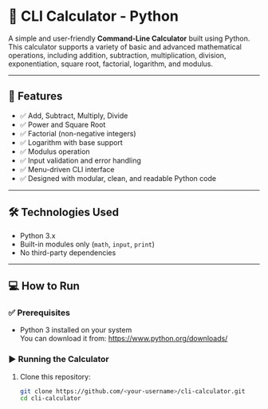 # 🧮 CLI Calculator - Python

A simple and user-friendly **Command-Line Calculator** built using Python. This calculator supports a variety of basic and advanced mathematical operations, including addition, subtraction, multiplication, division, exponentiation, square root, factorial, logarithm, and modulus.

---

## 🚀 Features

- ✅ Add, Subtract, Multiply, Divide
- ✅ Power and Square Root
- ✅ Factorial (non-negative integers)
- ✅ Logarithm with base support
- ✅ Modulus operation
- ✅ Input validation and error handling
- ✅ Menu-driven CLI interface
- ✅ Designed with modular, clean, and readable Python code

---

## 🛠️ Technologies Used

- Python 3.x
- Built-in modules only (`math`, `input`, `print`)
- No third-party dependencies

---

## 💻 How to Run

### ✅ Prerequisites
- Python 3 installed on your system  
  You can download it from: https://www.python.org/downloads/

### ▶️ Running the Calculator

1. Clone this repository:
   ```bash
   git clone https://github.com/<your-username>/cli-calculator.git
   cd cli-calculator
